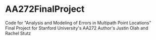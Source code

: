 # AA272FinalProject
Code for "Analysis and Modeling of Errors in Multipath Point Locations" Final Project for Stanford University's AA272
Author's Justin Olah and Rachel Stutz

